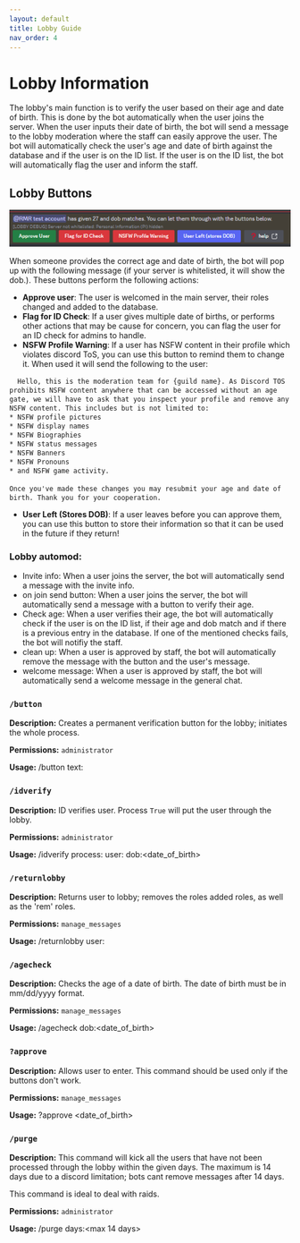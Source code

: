 ```yaml
---
layout: default
title: Lobby Guide
nav_order: 4
---
```


<h1>Lobby Information</h1>
The lobby's main function is to verify the user based on their age and date of birth. This is done by the bot automatically
when the user joins the server. When the user inputs their date of birth, the bot will send a message to the lobby moderation
where the staff can easily approve the user. The bot will automatically check the user's age and date of birth against the
database and if the user is on the ID list. If the user is on the ID list, the bot will automatically flag the user and
inform the staff.

## Lobby Buttons

![lobby_buttons.png](img/lobby_buttons.png)

When someone provides the correct age and date of birth, the bot will pop up with the following message (if your server is whitelisted, it will show the dob.). These buttons perform the following actions:
* **Approve user**: The user is welcomed in the main server, their roles changed and added to the database. 
* **Flag for ID Check**: If a user gives multiple date of births, or performs other actions that may be cause for concern, you can flag the user for an ID check for admins to handle.
* **NSFW Profile Warning**: If a user has NSFW content in their profile which violates discord ToS, you can use this button to remind them to change it. When used it will send the following to the user:
```**NSFW Warning**\n
  Hello, this is the moderation team for {guild name}. As Discord TOS prohibits NSFW content anywhere that can be accessed without an age gate, we will have to ask that you inspect your profile and remove any NSFW content. This includes but is not limited to:
* NSFW profile pictures
* NSFW display names
* NSFW Biographies
* NSFW status messages
* NSFW Banners
* NSFW Pronouns
* and NSFW game activity.

Once you've made these changes you may resubmit your age and date of birth. Thank you for your cooperation.
```
* **User Left (Stores DOB)**: If a user leaves before you can approve them, you can use this button to store their information so that it can be used in the future if they return! 


### Lobby automod:

* Invite info: When a user joins the server, the bot will automatically send a message with the invite info.
* on join send button: When a user joins the server, the bot will automatically send a message with a button to verify
  their age.
* Check age: When a user verifies their age, the bot will automatically check if the user is on the ID list, if their
  age and dob match and if there is a previous entry in the database. If one of the mentioned checks fails, the bot will
  notifiy the staff.
* clean up: When a user is approved by staff, the bot will automatically remove the message with the button and the
  user's
  message.
* welcome message: When a user is approved by staff, the bot will automatically send a welcome message in the general
  chat.

### `/button`

**Description:** Creates a permanent verification button for the lobby; initiates the whole process.

**Permissions:** `administrator`

**Usage:** /button text:<text>


### `/idverify`

**Description:** ID verifies user. Process `True` will put the user through the lobby.

**Permissions:** `administrator`

**Usage:** /idverify process:<bool> user:<user> dob:<date_of_birth>

### `/returnlobby`

**Description:** Returns user to lobby; removes the roles added roles, as well as the 'rem' roles.

**Permissions:** `manage_messages`

**Usage:** /returnlobby user:<user>

### `/agecheck`

**Description:** Checks the age of a date of birth. The date of birth must be in mm/dd/yyyy format.

**Permissions:** `manage_messages`

**Usage:** /agecheck dob:<date_of_birth>

### `?approve`

**Description:** Allows user to enter. This command should be used only if the buttons don't work.

**Permissions:** `manage_messages`

**Usage:** ?approve <user> <age> <date_of_birth>


### `/purge`

**Description:** This command will kick all the users that have not been processed through the lobby within the given days. The maximum is 14 days due to a discord limitation; bots cant remove messages after 14 days.

This command is ideal to deal with raids.

**Permissions:** `administrator`

**Usage:** /purge days:<max 14 days>

[//]: # ()
[//]: # (## NSFW age gate)

[//]: # (just like the lobby, the NSFW age gate is used to verify the user's age. This is done by the bot automatically when the)

[//]: # (user clicks the button. The bot will automatically check the user's age and date of birth against the database and if)

[//]: # (the user is on the ID list. If the user is on the ID list, the bot will automatically flag the user and inform the)

[//]: # (staff.)